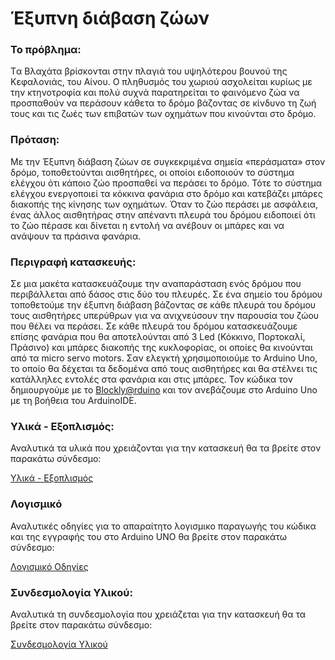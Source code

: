 # Έξυπνη διάβαση ζώων

### Το πρόβλημα:

  Tα Βλαχάτα βρίσκονται στην πλαγιά του υψηλότερου βουνού της Κεφαλονιάς, του Αίνου. Ο πληθυσμός του χωριού ασχολείται κυρίως με την κτηνοτροφία και πολύ συχνά παρατηρείται το φαινόμενο ζώα να προσπαθούν να περάσουν κάθετα το δρόμο βάζοντας σε κίνδυνο τη ζωή τους και τις ζωές των επιβατών των οχημάτων που κινούνται στο δρόμο.

### Πρόταση:

  Με την Έξυπνη διάβαση ζώων σε συγκεκριμένα σημεία «περάσματα» στον δρόμο,  τοποθετούνται αισθητήρες,  οι οποίοι ειδοποιούν το σύστημα ελέγχου ότι κάποιο ζώο προσπαθεί να περάσει το δρόμο. Τότε το σύστημα ελέγχου ενεργοποιεί τα κόκκινα φανάρια στο δρόμο και κατεβάζει μπάρες διακοπής της κίνησης των οχημάτων. Όταν το ζώο περάσει με ασφάλεια, ένας άλλος αισθητήρας στην απέναντι πλευρά του δρόμου ειδοποιεί ότι το ζώο πέρασε και δίνεται η εντολή να ανέβουν οι μπάρες και να ανάψουν τα πράσινα φανάρια.

### Περιγραφή κατασκευής:

  Σε μια μακέτα κατασκευάζουμε την αναπαράσταση ενός δρόμου που περιβάλλεται από δάσος στις δύο του πλευρές. Σε ένα σημείο του δρόμου τοποθετούμε την έξυπνη διάβαση βάζοντας σε κάθε πλευρά του δρόμου τους αισθητήρες υπερύθρων για να ανιχνεύσουν την παρουσία του ζώου που θέλει να περάσει. Σε κάθε πλευρά του δρόμου κατασκευάζουμε επίσης φανάρια που θα αποτελούνται από 3 Led (Κόκκινο, Πορτοκαλί, Πράσινο) και μπάρες διακοπής της κυκλοφορίας,  οι οποίες θα κινούνται από τα micro servo motors. Σαν ελεγκτή  χρησιμοποιούμε το Arduino Uno, το οποίο θα δέχεται τα δεδομένα από τους αισθητήρες και θα στέλνει τις κατάλληλες εντολές στα φανάρια και στις μπάρες. Τον κώδικα τον δημιουργούμε με το [Blockly@rduino](http://technologiescollege.github.io/Blockly-at-rduino/) και τον ανεβάζουμε στο Arduino Uno με τη βοήθεια του ArduinoIDE.

### Υλικά - Εξοπλισμός:

Αναλυτικά τα υλικά που χρειάζονται για την κατασκευή θα τα βρείτε στον παρακάτω σύνδεσμο:

[Υλικά - Εξοπλισμός](https://github.com/vlachata/smartanimalcrossing/blob/master/Components.md)

### Λογισμικό

Αναλυτικές οδηγίες για το απαραίτητο λογισμικο παραγωγής του κώδικα και της εγγραφής του στο Arduino UNO θα βρείτε  στον παρακάτω σύνδεσμο:

[Λογισμικό Οδηγίες](https://github.com/vlachata/smartanimalcrossing/blob/master/Software.md)

### Συνδεσμολογία Υλικού:

Αναλυτικά τη συνδεσμολογία που χρειάζεται για την κατασκευή θα τα βρείτε στον παρακάτω σύνδεσμο:

[Συνδεσμολογία Υλικού](https://github.com/vlachata/smartanimalcrossing/blob/master/Connections.md)
